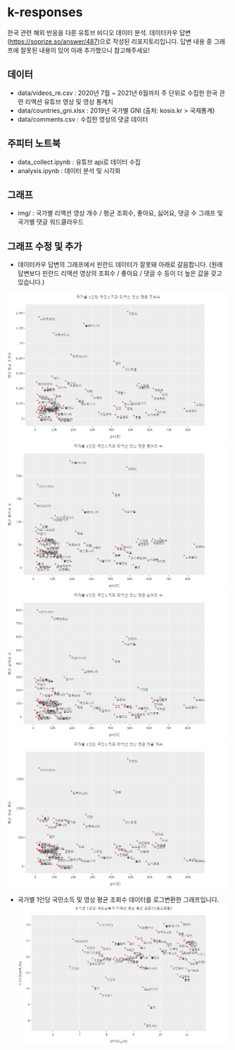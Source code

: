 # k-responses
한국 관련 해외 반응을 다룬 유튜브 비디오 데이터 분석. 
데이터카우 답변(https://soprize.so/answer/487)으로 작성된 리포지토리입니다. 답변 내용 중 그래프에 잘못된 내용이 있어 아래 추가했으니 참고해주세요!


   
## 데이터
- data/videos_re.csv : 2020년 7월 ~ 2021년 6월까지 주 단위로 수집한 한국 관련 리액션 유튜브 영상 및 영상 통계치
- data/countries_gni.xlsx : 2019년 국가별 GNI (출처: kosis.kr > 국제통계)
- data/comments.csv : 수집한 영상의 댓글 데이터

## 주피터 노트북
- data_collect.ipynb : 유튜브 api로 데이터 수집
- analysis.ipynb : 데이터 분석 및 시각화

## 그래프
- img/ : 국가별 리액션 영상 개수 / 평균 조회수, 좋아요, 싫어요, 댓글 수 그래프 및 국가별 댓글 워드클라우드


## 그래프 수정 및 추가
- 데이터카우 답변의 그래프에서 핀란드 데이터가 잘못돼 아래로 갈음합니다. (원래 답변보다 핀란드 리액션 영상의 조회수 / 좋아요 / 댓글 수 등이 더 높은 값을 갖고 있습니다.)   

<img src="./img/국가별 1인당 국민소득과 리액션 영상 조회수.png"></img><br/>
<img src="./img/국가별 1인당 국민소득과 리액션 영상 평균 좋아요 수.png"></img><br/>
<img src="./img/국가별 1인당 국민소득과 리액션 영상 평균 싫어요 수.png"></img><br/>
<img src="./img/국가별 1인당 국민소득과 리액션 영상 평균 댓글 개수.png"></img><br/>   

- 국가별 1인당 국민소득 및 영상 평균 조회수 데이터를 로그변환한 그래프입니다.   
<img src="./img/국가별 1인당 국민소득과 리액션 영상 조회수(로그변환).png"></img><br/>
